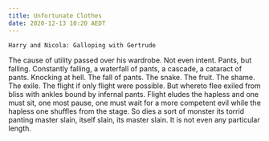 ```yaml
---
title: Unfortunate Clothes
date: 2020-12-13 10:20 AEDT
---
```


```prompt
Harry and Nicola: Galloping with Gertrude
```

<div class="poem">The cause of utility passed over his wardrobe. Not even intent. Pants, but falling. Constantly falling, a waterfall of pants, a cascade, a cataract of pants. Knocking at hell. The fall of pants. The snake. The fruit. The shame. The exile. The flight if only flight were possible. But whereto flee exiled from bliss with ankles bound by infernal pants. Flight eludes the hapless and one must sit, one most pause, one must wait for a more competent evil while the hapless one shuffles from the stage. So dies a sort of monster its torrid panting master slain, itself slain, its master slain. It is not even any particular length.</div>
